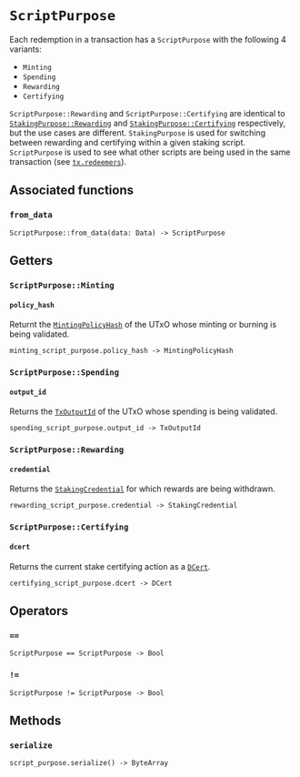 # `ScriptPurpose`

Each redemption in a transaction has a `ScriptPurpose` with the following 4 variants:
  * `Minting`
  * `Spending`
  * `Rewarding`
  * `Certifying`

`ScriptPurpose::Rewarding` and `ScriptPurpose::Certifying` are identical to [`StakingPurpose::Rewarding`](./stakingpurpose.md) and [`StakingPurpose::Certifying`](./stakingpurpose.md) respectively, but the use cases are different. `StakingPurpose` is used for switching between rewarding and certifying within a given staking script. `ScriptPurpose` is used to see what other scripts are being used in the same transaction (see [`tx.redeemers`](./tx.md#redeemers)).

## Associated functions

### `from_data`

```helios
ScriptPurpose::from_data(data: Data) -> ScriptPurpose
```

## Getters

### `ScriptPurpose::Minting`

#### `policy_hash`

Returnt the [`MintingPolicyHash`](./mintingpolicyhash.md) of the UTxO whose minting or burning is being validated.

```helios
minting_script_purpose.policy_hash -> MintingPolicyHash
```

### `ScriptPurpose::Spending`

#### `output_id`

Returns the [`TxOutputId`](./txoutputid.md) of the UTxO whose spending is being validated.

```helios
spending_script_purpose.output_id -> TxOutputId
```

### `ScriptPurpose::Rewarding`

#### `credential`

Returns the [`StakingCredential`](./stakingcredential.md) for which rewards are being withdrawn.

```helios
rewarding_script_purpose.credential -> StakingCredential
```

### `ScriptPurpose::Certifying`

#### `dcert`

Returns the current stake certifying action as a [`DCert`](./dcert.md).

```helios
certifying_script_purpose.dcert -> DCert
```

## Operators

### `==`

```helios
ScriptPurpose == ScriptPurpose -> Bool
```

### `!=`

```helios
ScriptPurpose != ScriptPurpose -> Bool
```

## Methods

### `serialize`

```helios
script_purpose.serialize() -> ByteArray
```